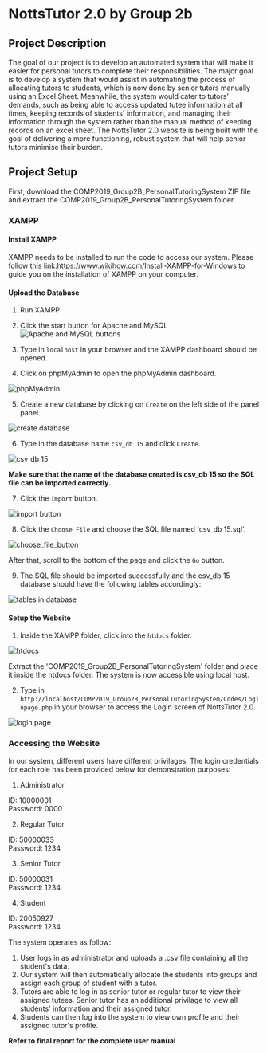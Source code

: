 # NottsTutor 2.0 by Group 2b

## Project Description

The goal of our project is to develop an automated system that will make it easier for personal tutors to complete their responsibilities. The major goal is to develop a system that would assist in automating the process of allocating tutors to students, which is now done by senior tutors manually using an Excel Sheet. Meanwhile, the system would cater to tutors' demands, such as being able to access updated tutee information at all times, keeping records of students' information, and managing their information through the system rather than the manual method of keeping records on an excel sheet. The NottsTutor 2.0 website is being built with the goal of delivering a more functioning, robust system that will help senior tutors minimise their burden.

## Project Setup

First, download the COMP2019_Group2B_PersonalTutoringSystem ZIP file and extract the COMP2019_Group2B_PersonalTutoringSystem folder.


### XAMPP

#### Install XAMPP
XAMPP needs to be installed to run the code to access our system. Please follow this link:https://www.wikihow.com/Install-XAMPP-for-Windows to guide you on the installation of XAMPP on your computer.


#### Upload the Database
1. Run XAMPP

2. Click the start button for Apache and MySQL
![Apache and MySQL buttons](https://i.imgur.com/hH2ANWs.jpg)

3. Type in `localhost` in your browser and the XAMPP dashboard should be opened.

4. Click on phpMyAdmin to open the phpMyAdmin dashboard.

![phpMyAdmin](https://i.imgur.com/OM2mY80.jpg)

5. Create a new database by clicking on `Create` on the left side of the panel panel.

![create database](https://user-images.githubusercontent.com/62388054/115763638-57a47f00-a3ad-11eb-9753-931d514a77ba.png)

6. Type in the database name `csv_db 15` and click `Create`.

![csv_db 15](https://user-images.githubusercontent.com/62388054/115763966-ad792700-a3ad-11eb-8ccb-114068351d51.png)

**Make sure that the name of the database created is csv_db 15 so the SQL file can be imported correctly.**

7. Click the `Import` button.

![import button](https://i.imgur.com/27SMYQb.jpg)

8. Click the `Choose File` and choose the SQL file named 'csv_db 15.sql'.

![choose_file_button](https://i.imgur.com/Gr1RKpm.jpg)

After that, scroll to the bottom of the page and click the `Go` button.

9. The SQL file should be imported successfully and the csv_db 15 database should have the following tables accordingly:

![tables in database](https://i.imgur.com/ATAKNow.jpg)

#### Setup the  Website
1. Inside the XAMPP folder, click into the `htdocs` folder.

![htdocs](https://i.imgur.com/8lSZi4M.jpg)

Extract the 'COMP2019_Group2B_PersonalTutoringSystem' folder and place it inside the htdocs folder. The system is now accessible using local host.

2. Type in `http://localhost/COMP2019_Group2B_PersonalTutoringSystem/Codes/Loginpage.php` in your browser to access the Login screen of NottsTutor 2.0.

![login page](https://i.imgur.com/tqWSNGD.png)

### Accessing the Website

In our system, different users have different privilages. The login credentials for each role has been provided below for demonstration purposes:

1. Administrator

ID: 10000001  
Password: 0000

2. Regular Tutor

ID: 50000033  
Password: 1234

3. Senior Tutor

ID: 50000031  
Password: 1234

4. Student

ID: 20050927  
Password: 1234


The system operates as follow:
1. User logs in as administrator and uploads a .csv file containing all the student's data. 
2. Our system will then automatically allocate the students into groups and assign each group of student with a tutor.
3. Tutors are able to log in as senior tutor or regular tutor to view their assigned tutees. Senior tutor has an additional privilage to view all students' information and their assigned tutor.
4. Students can then log into the system to view own profile and their assigned tutor's profile.


**Refer to final report for the complete user manual**

